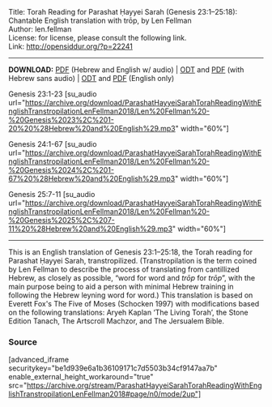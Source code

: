 <html>
<head></head>
<body>
Title: Torah Reading for Parashat Ḥayyei Sarah (Genesis 23:1–25:18): Chantable English translation with trōp, by Len Fellman<br />
Author: len.fellman<br />
License: for license, please consult the following link.<br />
Link: <a href="http://opensiddur.org/?p=22241">http://opensiddur.org/?p=22241</a>
<p />
<hr />

<style type="text/css" media="all">.printfriendly {display: none!important;}</style>

<strong>DOWNLOAD:</strong> <a href="https://archive.org/download/ParashatHayyeiSarahTorahReadingWithEnglishTranstropilationLenFellman2018/ParashatHayyeiSarahTorahReadinggenesis23v1-25v18InEnglishTranstropilationWithAudiolenFellman2018.pdf">PDF</a> (Hebrew and English w/ audio) | <a href="https://archive.org/download/ParashatHayyeiSarahTorahReadingWithEnglishTranstropilationLenFellman2018/ParashatHayyeiSarahTorahReadinggenesis23v1-25v18InEnglishTranstropilationlenFellman2018.odt">ODT</a> and <a href="https://archive.org/download/ParashatHayyeiSarahTorahReadingWithEnglishTranstropilationLenFellman2018/ParashatHayyeiSarahTorahReadinggenesis23v1-25v18InEnglishTranstropilationlenFellman2018.pdf">PDF</a> (with Hebrew sans audio) | <a href="https://archive.org/download/ParashatHayyeiSarahTorahReadingWithEnglishTranstropilationLenFellman2018/ParashatHayyeiSarahTorahReadinggenesis23v1-25v18InEnglishTranstropilationlenFellman2018-EnglishOnly.odt">ODT</a> and <a href="https://archive.org/download/ParashatHayyeiSarahTorahReadingWithEnglishTranstropilationLenFellman2018/ParashatHayyeiSarahTorahReadinggenesis23v1-25v18InEnglishTranstropilationlenFellman2018-EnglishOnly.pdf">PDF</a> (English only)

Genesis 23:1-23 [su_audio url="https://archive.org/download/ParashatHayyeiSarahTorahReadingWithEnglishTranstropilationLenFellman2018/Len%20Fellman%20-%20Genesis%2023%2C%201-20%20%28Hebrew%20and%20English%29.mp3" width="60%"]

Genesis 24:1-67 [su_audio url="https://archive.org/download/ParashatHayyeiSarahTorahReadingWithEnglishTranstropilationLenFellman2018/Len%20Fellman%20-%20Genesis%2024%2C%201-67%20%28Hebrew%20and%20English%29.mp3" width="60%"]

Genesis 25:7-11 [su_audio url="https://archive.org/download/ParashatHayyeiSarahTorahReadingWithEnglishTranstropilationLenFellman2018/Len%20Fellman%20-%20Genesis%2025%2C%207-11%20%28Hebrew%20and%20English%29.mp3" width="60%"]


<hr />

This is an English translation of Genesis 23:1–25:18, the Torah reading for Parashat Ḥayyei Sarah, transtropilized. (Transtropilation is the term coined by Len Fellman to describe the process of translating from cantillized Hebrew, as closely as possible, “word for word and <em>trōp</em> for <em>trōp</em>”, with the main purpose being to aid a person with minimal Hebrew training in following the Hebrew leyning word for word.) This translation is based on Everett Fox's The Five of Moses (Schocken 1997) with modifications based on the following translations: Aryeh Kaplan ‘The Living Torah’, the Stone Edition Tanach, The Artscroll Machzor, and The Jersualem Bible.

<h3>Source</h3>

[advanced_iframe securitykey="be1d939e6a1b36109171c7d5503b34cf9147aa7b" enable_external_height_workaround="true" src="https://archive.org/stream/ParashatHayyeiSarahTorahReadingWithEnglishTranstropilationLenFellman2018#page/n0/mode/2up"]
</body>
</html>